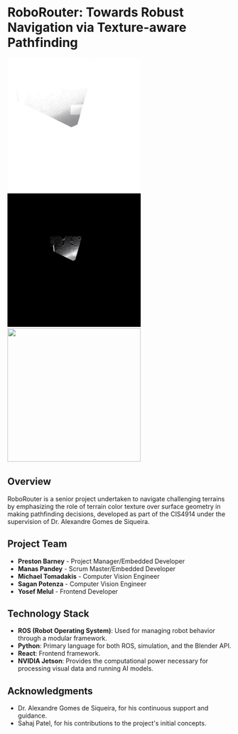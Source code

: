 # RoboRouter: Towards Robust Navigation via Texture-aware Pathfinding
<div>
  <img src="https://github.com/Skunkmeister/RoboRooter/blob/main/Gifs/video-ezgif.com-video-to-gif-converter.gif?raw=true" width="300" height="300">
  <img src="https://github.com/Skunkmeister/RoboRooter/blob/main/Gifs/mapVideo-ezgif.com-video-to-gif-converter.gif?raw=true" width="300" height="300">
  <img src="https://github.com/Skunkmeister/RoboRooter/blob/main/Gifs/yoloPathfound.gif?raw=true" width="300" height="300">
</div>


## Overview
RoboRouter is a senior project undertaken to navigate challenging terrains by emphasizing the role of terrain color texture over surface geometry in making pathfinding decisions, developed as part of the CIS4914 under the supervision of Dr. Alexandre Gomes de Siqueira.

## Project Team
- **Preston Barney** - Project Manager/Embedded Developer
- **Manas Pandey** - Scrum Master/Embedded Developer
- **Michael Tomadakis** - Computer Vision Engineer
- **Sagan Potenza** - Computer Vision Engineer
- **Yosef Melul** - Frontend Developer

## Technology Stack
- **ROS (Robot Operating System)**: Used for managing robot behavior through a modular framework.
- **Python**: Primary language for both ROS, simulation, and the Blender API.
- **React**: Frontend framework.
- **NVIDIA Jetson**: Provides the computational power necessary for processing visual data and running AI models.

## Acknowledgments
- Dr. Alexandre Gomes de Siqueira, for his continuous support and guidance.
- Sahaj Patel, for his contributions to the project's initial concepts.
